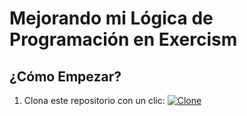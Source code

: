 # Mejorando mi Lógica de Programación en Exercism

## ¿Cómo Empezar?

1. Clona este repositorio con un clic: [![Clone](https://img.shields.io/badge/Clone-Click%20to%20Copy-blue?style=flat-square)](<javascript:void(0)>)

<script>
  document.addEventListener('DOMContentLoaded', function() {
    const cloneButton = document.querySelector('.clone-button');
    cloneButton.addEventListener('click', function() {
      const repoURL = 'https://github.com/tu-usuario/tu-repositorio.git';  // Reemplaza con tu URL
      const tempInput = document.createElement('input');
      tempInput.value = `git clone ${repoURL}`;
      document.body.appendChild(tempInput);
      tempInput.select();
      document.execCommand('copy');
      document.body.removeChild(tempInput);
      alert('¡Comando copiado al portapapeles!');
    });
  });
</script>
